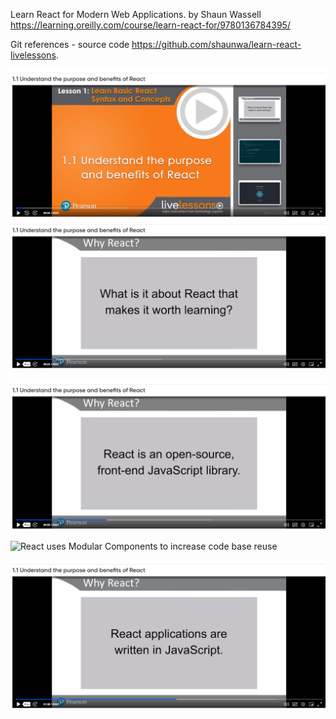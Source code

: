 Learn React for Modern Web Applications. by Shaun Wassell
https://learning.oreilly.com/course/learn-react-for/9780136784395/

Git references - source code
 https://github.com/shaunwa/learn-react-livelessons.


![Learn Basics](docs/image.png)
![What is about React](docs/image-1.png)

![Why React?](docs/image-2.png)

![React uses Modular Components to increase code base reuse
](docs/image-3.png)

![React is written in JavaScript](docs/image-4.png)
